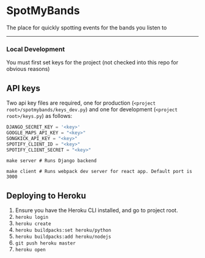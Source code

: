 # SpotMyBands #

The place for quickly spotting events for the bands you listen to

---

### Local Development ###

You must first set keys for the project (not checked into this repo for obvious reasons)

## API keys ##

Two api key files are required, one for production (`<project root>/spotmybands/keys_dev.py`) and one for development (`<project root>/keys.py`) as follows:

```python
DJANGO_SECRET_KEY = '<key>'
GOOGLE_MAPS_API_KEY = "<key>"
SONGKICK_API_KEY = "<key>"
SPOTIFY_CLIENT_ID = "<key>"
SPOTIFY_CLIENT_SECRET = "<key>"
```

```
make server # Runs Django backend

make client # Runs webpack dev server for react app. Default port is 3000
```



## Deploying to Heroku ##



1. Ensure you have the Heroku CLI installed, and go to project root.
2. `heroku login`
2. `heroku create`
3. `heroku buildpacks:set heroku/python`
4. `heroku buildpacks:add heroku/nodejs`
5. `git push heroku master`
6. `heroku open`
